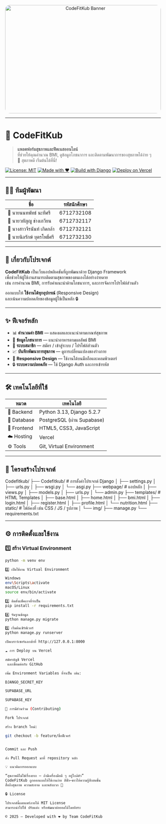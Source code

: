 <!-- 🌤 แบนเนอร์แนวสุขภาพ -->
<p align="center">
  <img src="https://images.unsplash.com/photo-1558611848-73f7eb4001a1?auto=format&fit=crop&w=1600&q=80" 
       alt="CodeFitKub Banner" 
       style="border-radius:15px; width:100%; max-height:350px; object-fit:cover;">
</p>

---

# 🩵 CodeFitKub

> **แพลตฟอร์มสุขภาพและฟิตเนสออนไลน์**  
> ที่ช่วยให้คุณคำนวณ BMI, ดูข้อมูลโภชนาการ และติดตามพัฒนาการของสุขภาพได้ง่าย ๆ  
> 💙 สุขภาพดี เริ่มต้นได้ที่นี่!

[![License: MIT](https://img.shields.io/badge/License-MIT-blue.svg)](https://opensource.org/licenses/MIT)
[![Made with ❤️](https://img.shields.io/badge/Made%20with-❤️-pink.svg)](https://github.com/Nomu2448/Codefitkub)
[![Build with Django](https://img.shields.io/badge/Build%20with-Django-green.svg)](https://www.djangoproject.com/)
[![Deploy on Vercel](https://img.shields.io/badge/Deploy-Vercel-black.svg)](https://vercel.com)

---

## 👩‍💻 ทีมผู้พัฒนา

| ชื่อ | รหัสนักศึกษา |
|------|----------------|
| 👦 นายนนทพัทธ์ นะทีศรี | 6712732108 |
| 👦 นายวทัญญู ช่างเกวียน | 6712732117 |
| 👩 นางสาวจีรนันท์ เกิดกล้า | 6712732121 |
| 👦 นายนิลรักษ์ บุตรโพธิ์ศรี | 6712732130 |

---

## 📖 เกี่ยวกับโปรเจกต์

**CodeFitKub** เป็นเว็บแอปพลิเคชันที่ถูกพัฒนาด้วย Django Framework  
เพื่อช่วยให้ผู้ใช้งานสามารถติดตามสุขภาพของตนเองได้อย่างง่ายดาย  
เช่น การคำนวณ BMI, การรับคำแนะนำด้านโภชนาการ, และการจัดการโปรไฟล์ส่วนตัว  

ออกแบบให้ **ใช้งานได้ทุกอุปกรณ์** (Responsive Design)  
และเน้นความปลอดภัยของข้อมูลผู้ใช้เป็นหลัก 🔒

---

## ✨ ฟีเจอร์หลัก

- 📊 **คำนวณค่า BMI** — แสดงผลและแนะนำตามเกณฑ์สุขภาพ  
- 🥗 **ข้อมูลโภชนาการ** — แนะนำอาหารตามผลลัพธ์ BMI  
- 👤 **ระบบสมาชิก** — สมัคร / เข้าสู่ระบบ / โปรไฟล์ส่วนตัว  
- 📈 **บันทึกพัฒนาการสุขภาพ** — ดูการเปลี่ยนแปลงของร่างกาย  
- 📱 **Responsive Design** — ใช้งานได้บนมือถือและคอมพิวเตอร์  
- 🔒 **ระบบความปลอดภัย** — ใช้ Django Auth และการเข้ารหัส  

---

## 🛠 เทคโนโลยีที่ใช้

| หมวด | เทคโนโลยี |
|-------|-------------|
| 🐍 Backend | Python 3.13, Django 5.2.7 |
| 💾 Database | PostgreSQL (ผ่าน Supabase) |
| 🎨 Frontend | HTML5, CSS3, JavaScript |
| ☁️ Hosting | Vercel |
| ⚙️ Tools | Git, Virtual Environment |

---

## 📁 โครงสร้างโปรเจกต์

Codefitkub/
├── Codefitkub/ # การตั้งค่าโปรเจกต์ Django
│ ├── settings.py
│ ├── urls.py
│ ├── wsgi.py
│ └── asgi.py
├── webpage/ # แอปหลัก
│ ├── views.py
│ ├── models.py
│ ├── urls.py
│ └── admin.py
├── templates/ # HTML Templates
│ ├── base.html
│ ├── home.html
│ ├── bmi.html
│ ├── login.html
│ ├── register.html
│ ├── profile.html
│ └── nutrition.html
├── static/ # ไฟล์คงที่ เช่น CSS / JS / รูปภาพ
│ └── img/
├── manage.py
└── requirements.txt


---

## ⚙️ การติดตั้งและใช้งาน

### 1️⃣ สร้าง Virtual Environment
```bash
python -m venv env

2️⃣ เปิดใช้งาน Virtual Environment

Windows
env\Scripts\activate
macOS/Linux
source env/bin/activate

3️⃣ ติดตั้งแพ็คเกจที่จำเป็น
pip install -r requirements.txt

4️⃣ รันฐานข้อมูล
python manage.py migrate

5️⃣ เริ่มต้นเซิร์ฟเวอร์
python manage.py runserver

เปิดเบราว์เซอร์และเข้าที่ http://127.0.0.1:8000

☁️ การ Deploy บน Vercel

สมัครบัญชี Vercel
 และเชื่อมต่อกับ GitHub

เพิ่ม Environment Variables ที่จำเป็น เช่น:

DJANGO_SECRET_KEY

SUPABASE_URL

SUPABASE_KEY

🤝 การมีส่วนร่วม (Contributing)

Fork โปรเจกต์

สร้าง branch ใหม่:

git checkout -b feature/ชื่อฟีเจอร์


Commit และ Push

ส่ง Pull Request มาที่ repository หลัก

💡 แนวคิดการออกแบบ

“สุขภาพดีไม่ใช่เรื่องยาก — ถ้ามีเครื่องมือดี ๆ อยู่ใกล้ตัว”
CodeFitKub ถูกออกแบบให้ใช้งานง่าย สีฟ้า–ขาวให้ความรู้สึกสดชื่น
สื่อถึงสุขภาพ ความสะอาด และพลังบวก 💙

🔒 License

โปรเจกต์นี้เผยแพร่ภายใต้ MIT License
สามารถนำไปใช้ ปรับแต่ง หรือพัฒนาต่อยอดได้โดยอิสระ

© 2025 — Developed with ❤️ by Team CodeFitKub